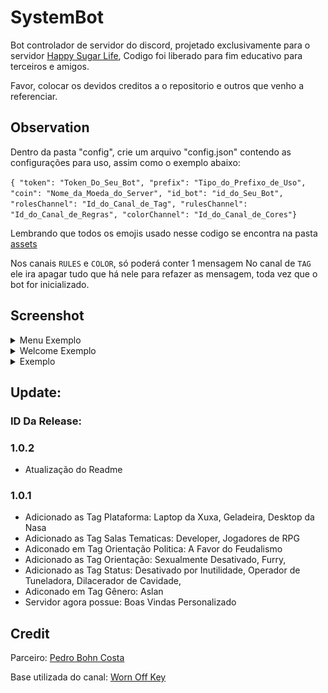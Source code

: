 # SystemBot

Bot controlador de servidor do discord, projetado exclusivamente para o servidor <a href="https://discord.gg/vr2eC6wDFt">Happy Sugar Life</a>, Codigo foi liberado para fim educativo para terceiros e amigos.

Favor, colocar os devidos creditos a o repositorio e outros que venho a referenciar.

## Observation

Dentro da pasta "config", crie um arquivo "config.json" contendo as configurações para uso, assim como o exemplo abaixo:<br />

`{ "token": "Token_Do_Seu_Bot", "prefix": "Tipo_do_Prefixo_de_Uso", "coin": "Nome_da_Moeda_do_Server", "id_bot": "id_do_Seu_Bot", "rolesChannel": "Id_do_Canal_de_Tag", "rulesChannel": "Id_do_Canal_de_Regras", "colorChannel": "Id_do_Canal_de_Cores"}`

Lembrando que todos os emojis usado nesse codigo se encontra na pasta <a href="https://github.com/iSherlott/SystemBot/tree/master/assets">assets</a>

Nos canais `RULES` e `COLOR`, só poderá conter 1 mensagem
No canal de `TAG` ele ira apagar tudo que há nele para refazer as mensagem, toda vez que o bot for inicializado.

## Screenshot

<details>
  <summary>Menu Exemplo</summary>
  <img src="https://github.com/iSherlott/SystemBot/blob/main/screenshot/menu.PNG?raw=true">
</details>

<details>
  <summary>Welcome Exemplo</summary>
  <img src="https://github.com/iSherlott/SystemBot/blob/main/screenshot/welcome.PNG?raw=true">
</details>

<details>
  <summary> Exemplo</summary>
  <img src="https://github.com/iSherlott/SystemBot/blob/main/screenshot/color.PNG?raw=true">
</details>

## Update:

### ID Da Release:

### 1.0.2

- Atualização do Readme

### 1.0.1

- Adicionado as Tag Plataforma: Laptop da Xuxa, Geladeira, Desktop da Nasa
- Adicionado as Tag Salas Tematicas: Developer, Jogadores de RPG
- Adiconado em Tag Orientação Politica: A Favor do Feudalismo
- Adicionado as Tag Orientação: Sexualmente Desativado, Furry,
- Adicionado as Tag Status: Desativado por Inutilidade, Operador de Tuneladora, Dilacerador de Cavidade,
- Adiconado em Tag Gênero: Aslan
- Servidor agora possue: Boas Vindas Personalizado

## Credit

Parceiro: <a href="https://github.com/TheNewGuy100">Pedro Bohn Costa</a>

Base utilizada do canal: <a href="https://www.youtube.com/channel/UChPrh75CmPP9Ig6jISPnfNA">Worn Off Key</a>
